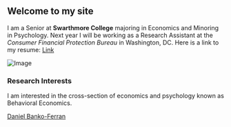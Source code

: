 ## Welcome to my site

I am a Senior at **Swarthmore College** majoring in Economics and Minoring in Psychology. Next year I will be working as a Research Assistant at the _Consumer Financial Protection Bureau_ in Washington, DC. Here is a link to my resume: [Link](https://www.dropbox.com/s/rok02wsilwfyr9w/dbankoResume.docx?dl=0)

![Image](https://media.licdn.com/mpr/mpr/shrinknp_200_200/AAEAAQAAAAAAAAVSAAAAJDFjNGFjYzg0LTYxNzctNGY3Mi1iZjRiLTYzZjM0ZmUzZWIxNw.jpg)

### Research Interests

I am interested in the cross-section of economics and psychology known as Behavioral Economics.

<p>
<script type="text/javascript" src="https://platform.linkedin.com/badges/js/profile.js" async defer></script>

<div class="LI-profile-badge"  data-version="v1" data-size="medium" data-locale="en_US" data-type="horizontal" data-theme="light" data-vanity="daniel-banko-ferran-4584b951"><a class="LI-simple-link" href='https://www.linkedin.com/in/daniel-banko-ferran-4584b951?trk=profile-badge'>Daniel Banko-Ferran</a></div>
</p>
